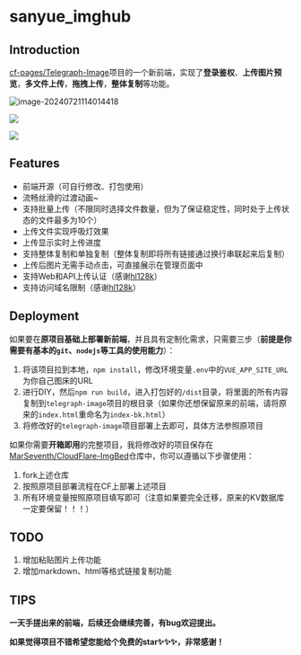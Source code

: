 # sanyue_imghub

## Introduction

[cf-pages/Telegraph-Image](https://github.com/cf-pages/Telegraph-Image)项目的一个新前端，实现了**登录鉴权**、**上传图片预览**，**多文件上传**，**拖拽上传**，**整体复制**等功能。

![image-20240721114014418](https://alist.sanyue.site/d/imgbed/202407211140068.png)

![](https://alist.sanyue.site/d/imgbed/202407182157169.png)

![](https://alist.sanyue.site/d/imgbed/202407182157130.png)

## Features

- 前端开源（可自行修改、打包使用）
- 流畅丝滑的过渡动画~
- 支持批量上传（不限同时选择文件数量，但为了保证稳定性，同时处于上传状态的文件最多为10个）
- 上传文件实现呼吸灯效果
- 上传显示实时上传进度
- 支持整体复制和单独复制（整体复制即将所有链接通过换行串联起来后复制）
- 上传后图片无需手动点击，可直接展示在管理页面中
- 支持Web和API上传认证（感谢[hl128k](https://github.com/hl128k)）
- 支持访问域名限制（感谢[hl128k](https://github.com/hl128k)）

## Deployment

如果要在**原项目基础上部署新前端**，并且具有定制化需求，只需要三步（**前提是你需要有基本的`git`、`nodejs`等工具的使用能力**）：

1. 将该项目拉到本地，`npm install`，修改环境变量`.env`中的`VUE_APP_SITE_URL`为你自己图床的URL
2. 进行DIY，然后`npm run build`，进入打包好的`/dist`目录，将里面的所有内容复制到`telegraph-image`项目的根目录（如果你还想保留原来的前端，请将原来的`index.html`重命名为`index-bk.html`）
3. 将修改好的`telegraph-image`项目部署上去即可，具体方法参照原项目

如果你需要**开箱即用**的完整项目，我将修改好的项目保存在[MarSeventh/CloudFlare-ImgBed](https://github.com/MarSeventh/CloudFlare-ImgBed)仓库中，你可以遵循以下步骤使用：

1. fork上述仓库
2. 按照原项目部署流程在CF上部署上述项目
3. 所有环境变量按照原项目填写即可（注意如果要完全迁移，原来的KV数据库一定要保留！！！）

## TODO

1. 增加粘贴图片上传功能
2. 增加markdown、html等格式链接复制功能

## TIPS

**一天手搓出来的前端，后续还会继续完善，有bug欢迎提出。**

**如果觉得项目不错希望您能给个免费的star✨✨✨，非常感谢！**
